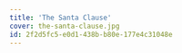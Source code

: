 ```yaml
---
title: 'The Santa Clause'
cover: the-santa-clause.jpg
id: 2f2d5fc5-e0d1-438b-b80e-177e4c31048e
---
```

